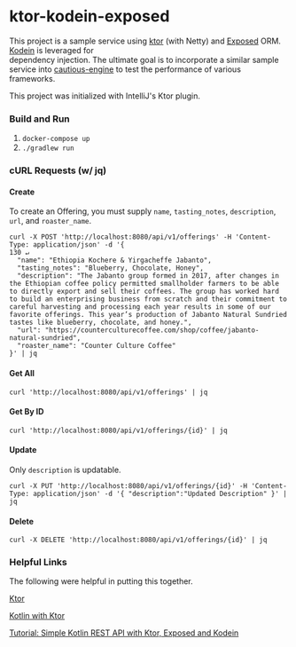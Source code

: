 # ktor-kodein-exposed
This project is a sample service using [ktor](https://ktor.io/) (with Netty) and 
[Exposed](https://github.com/JetBrains/Exposed) ORM. [Kodein](https://kodein.org/di/) is leveraged for  
dependency injection. The ultimate goal is to incorporate a similar sample service into 
[cautious-engine](https://github.com/vitdebacco/cautious-engine) to test the performance of various frameworks.

This project was initialized with IntelliJ's Ktor plugin. 

### Build and Run
1. `docker-compose up`
2. `./gradlew run`

### cURL Requests (w/ jq)
#### Create
To create an Offering, you must supply `name`, `tasting_notes`, `description`, `url`, and `roaster_name`.
```
curl -X POST 'http://localhost:8080/api/v1/offerings' -H 'Content-Type: application/json' -d '{                                                                            130 ↵
  "name": "Ethiopia Kochere & Yirgacheffe Jabanto",
  "tasting_notes": "Blueberry, Chocolate, Honey",
  "description": "The Jabanto group formed in 2017, after changes in the Ethiopian coffee policy permitted smallholder farmers to be able to directly export and sell their coffees. The group has worked hard to build an enterprising business from scratch and their commitment to careful harvesting and processing each year results in some of our favorite offerings. This year’s production of Jabanto Natural Sundried tastes like blueberry, chocolate, and honey.",
  "url": "https://counterculturecoffee.com/shop/coffee/jabanto-natural-sundried",
  "roaster_name": "Counter Culture Coffee"
}' | jq
```

#### Get All
```
curl 'http://localhost:8080/api/v1/offerings' | jq
```

#### Get By ID
```
curl 'http://localhost:8080/api/v1/offerings/{id}' | jq
```

#### Update
Only `description` is updatable.
```
curl -X PUT 'http://localhost:8080/api/v1/offerings/{id}' -H 'Content-Type: application/json' -d '{ "description":"Updated Description" }' | jq
```

#### Delete
```
curl -X DELETE 'http://localhost:8080/api/v1/offerings/{id}' | jq
```

### Helpful Links
The following were helpful in putting this together.

[Ktor](https://ktor.io/)

[Kotlin with Ktor](https://www.baeldung.com/kotlin-ktor)

[Tutorial: Simple Kotlin REST API with Ktor, Exposed and Kodein](https://stefangaller.at/app-development/kotlin/ktor-rest-api-exposed/)

